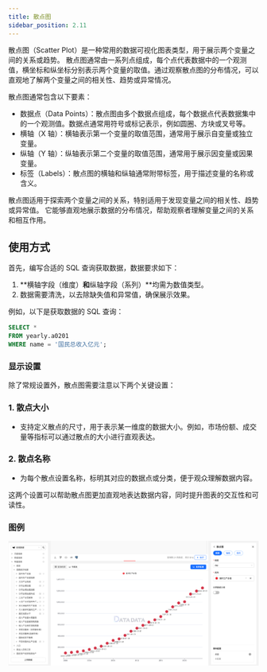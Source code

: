 ```yaml
---
title: 散点图
sidebar_position: 2.11
---
```


散点图（Scatter Plot）是一种常用的数据可视化图表类型，用于展示两个变量之间的关系或趋势。
散点图通常由一系列点组成，每个点代表数据中的一个观测值，横坐标和纵坐标分别表示两个变量的取值。通过观察散点图的分布情况，可以直观地了解两个变量之间的相关性、趋势或异常情况。

散点图通常包含以下要素：

- 数据点（Data Points）：散点图由多个数据点组成，每个数据点代表数据集中的一个观测值。数据点通常用符号或标记表示，例如圆圈、方块或叉号等。
- 横轴（X 轴）：横轴表示第一个变量的取值范围，通常用于展示自变量或独立变量。
- 纵轴（Y 轴）：纵轴表示第二个变量的取值范围，通常用于展示因变量或因果变量。
- 标签（Labels）：散点图的横轴和纵轴通常附带标签，用于描述变量的名称或含义。

散点图适用于探索两个变量之间的关系，特别适用于发现变量之间的相关性、趋势或异常值。
它能够直观地展示数据的分布情况，帮助观察者理解变量之间的关系和相互作用。


## 使用方式

首先，编写合适的 SQL 查询获取数据，数据要求如下：

1. **横轴字段（维度）**和**纵轴字段（系列）**均需为数值类型。  
2. 数据需要清洗，以去除缺失值和异常值，确保展示效果。  

例如，以下是获取数据的 SQL 查询：

```sql
SELECT * 
FROM yearly.a0201 
WHERE name = '国民总收入亿元';
```

### 显示设置

除了常规设置外，散点图需要注意以下两个关键设置：

### 1. **散点大小**
   - 支持定义散点的尺寸，用于表示某一维度的数据大小。例如，市场份额、成交量等指标可以通过散点的大小进行直观表达。

### 2. **散点名称**
   - 为每个散点设置名称，标明其对应的数据点或分类，便于观众理解数据内容。

这两个设置可以帮助散点图更加直观地表达数据内容，同时提升图表的交互性和可读性。



### 图例

![散点图](./scatter.png)
